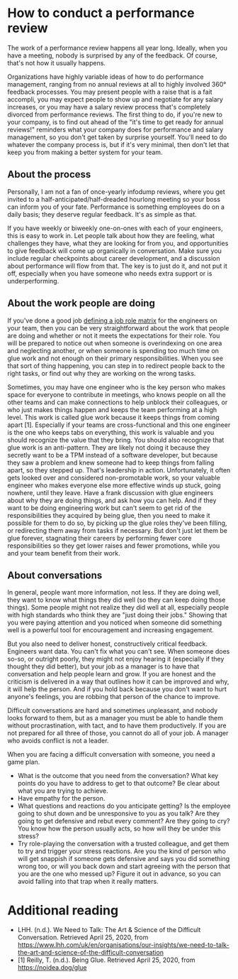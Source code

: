 # How to conduct a performance review

The work of a performance review happens all year long. Ideally, when you have
a meeting, nobody is surprised by any of the feedback. Of course, that's not how it usually
happens.

Organizations have highly variable ideas of how to do performance management, ranging from
no annual reviews at all to highly involved 360° feedback processes. You may present
people with a raise that is a fait accompli, you may expect people to show up and negotiate
for any salary increases, or you may have a salary review process that's completely divorced
from performance reviews. The first thing to do, if you're new to your company, is to 
find out ahead of the "it's time to get ready for annual reviews!" reminders what your 
company does for performance and salary management, so you don't get taken by surprise
yourself. You'll need to do whatever the company process is, but if it's very minimal,
then don't let that keep you from making a better system for your team.

## About the process

Personally, I am not a fan of once-yearly infodump reviews, where you get invited to a
half-anticipated/half-dreaded hourlong meeting so your boss can inform you of your fate. 
Performance is something employees do on a daily basis; they deserve regular feedback.
It's as simple as that. 

If you have weekly or biweekly one-on-ones with each of your engineers, this is easy
to work in. Let people talk about how they are feeling, what challenges they have, what 
they are looking for from you, and opportunities to give feedback will
come up organically in conversation. Make sure you include regular checkpoints about 
career development, and a discussion about performance will flow from that. The key
is to just do it, and not put it off, especially when you have someone who needs
extra support or is underperforming.

## About the work people are doing

If you've done a good job [defining a job role matrix](create-career-development-paths.md)
for the engineers on your team, then you can be very straightforward about the work
that people are doing and whether or not it meets the expectations for their role. You
will be prepared to notice out when someone is overindexing on one area and neglecting
another, or when someone is spending too much time on glue work and not enough on their 
primary responsibilities. When you see that sort of
thing happening, you can step in to redirect people back to the right tasks, or find 
out why they are working on the wrong tasks. 

Sometimes, you may have one engineer who is the key person who makes space for 
everyone to contribute in meetings, who knows people on all the
other teams and can make connections to help unblock their colleagues, or who just
makes things happen and keeps the team performing at a high level. This work is called
glue work because it keeps things from coming apart [1]. Especially if your teams are
cross-functional and this one engineer is the one who keeps tabs on everything, this
work is valuable and you should recognize the value that they bring. You should also
recognize that glue work is an anti-pattern. They are likely not doing it 
because they secretly want to be a TPM instead of a software developer, but because 
they saw a problem and knew someone had to keep things from falling apart, so they 
stepped up. That's leadership in action. Unfortunately, it often gets looked over 
and considered non-promotable work, so your valuable engineer who makes everyone 
else more effective winds up stuck, going nowhere, until they leave.
Have a frank discussion with glue engineers about why they are doing things, and
ask how you can help. And if they want to be doing engineering work but can't seem 
to get rid of the responsibilities they acquired by being glue, then you need
to make it possible for them to do so, by picking up the glue roles they've been
filling, or redirecting them away from tasks if necessary. But don't just let them
be glue forever, stagnating their careers by performing fewer core responsibilities
so they get lower raises and fewer promotions, while you and your team 
benefit from their work.


## About conversations

In general, people want more information, not less. If they are doing well, they want to
know what things they did well (so they can keep doing those things). Some people might
not realize they did well at all, especially people with high standards who think they
are "just doing their jobs." Showing that you were paying attention and you noticed when
someone did something well is a powerful tool for encouragement and increasing engagement.

But you also need to deliver honest, constructively critical feedback. Engineers want 
data. You can't fix what you can't see. When someone does so-so, or outright poorly, they might
not enjoy hearing it (especially if they thought they did better), but your job as a 
manager is to have that conversation and help people learn and grow. If you are honest
and the criticism is delivered in a way that outlines how it can be improved and why,
it will help the person. And if you hold back because you don't want
to hurt anyone's feelings, you are robbing that person of the chance to improve.

Difficult conversations are hard and sometimes unpleasant, and nobody looks forward to
them, but as a manager you must be able to handle them without procrastination, with 
tact, and to have them productively. If you are not prepared for all three of those,
you cannot do all of your job. A manager who avoids conflict is not a leader.

When you are facing a difficult conversation with someone, you need a game plan. 
* What is the outcome that you need from the conversation? What key points do you have
to address to get to that outcome? Be clear about what you are trying to achieve.
* Have empathy for the person. 
* What questions and reactions do you anticipate getting? Is the employee going to shut down and be
unresponsive to you as you talk? Are they going to get defensive and rebut every
comment? Are they going to cry? You know how the person usually acts, so how will they 
be under this stress?
* Try role-playing the conversation with a trusted colleague, and get them to try
and trigger your stress reactions. Are you the kind of person who will get snappish if
someone gets defensive and says you did something wrong too, or will you back down and
start agreeing with the person that you are the one who messed up? Figure it out in 
advance, so you can avoid falling into that trap when it really matters.

# Additional reading

* LHH. (n.d.). We Need to Talk: The Art & Science of the Difficult Conversation. Retrieved April 25, 2020, from https://www.lhh.com/uk/en/organisations/our-insights/we-need-to-talk-the-art-and-science-of-the-difficult-conversation
* [1] Reilly, T. (n.d.). Being Glue. Retrieved April 25, 2020, from https://noidea.dog/glue
